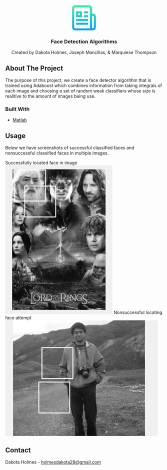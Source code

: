<br />
<p align="center">
  <a href="https://github.com/othneildrew/Best-README-Template">
    <img src="images/logo.png" alt="Logo" width="80" height="80">
  </a>

  <h3 align="center">Face Detection Algorithms</h3>

  <p align="center">
     Created by Dakota Holmes, Joseph Mancillas, & Marquiese Thompson
  </p>
</p>


<!-- ABOUT THE PROJECT -->
## About The Project

<p align="left">
The purpose of this project, we create a face detector algorithm that is trained using Adaboost which combines information from taking integrals of each image and choosing a set of random weak classifiers whose size is realitive to the amount of images being use.  
 
  </p>
 
 

### Built With

* [Matlab](https://www.mathworks.com/?s_tid=mlh_gn_logo)


## Usage
<p>
 Below we have screenshots of successful classified faces and nonsuccessful classified faces in multiple images. 
  </p>
  Successfully located face in image
 <img src="images/SuccessFace.png" alt="Logo">
  Nonsuccessful locating face attempt
 <img src="images/NonSuccessFace.png" alt="Logo">
 <br />
 
<!-- CONTACT -->
## Contact

Dakota Holmes - holmesdakota28@gmail.com




<!-- MARKDOWN LINKS & IMAGES -->
<!-- https://www.markdownguide.org/basic-syntax/#reference-style-links -->
[contributors-shield]: https://img.shields.io/github/contributors/othneildrew/Best-README-Template.svg?style=for-the-badge
[contributors-url]: https://github.com/othneildrew/Best-README-Template/graphs/contributors
[forks-shield]: https://img.shields.io/github/forks/othneildrew/Best-README-Template.svg?style=for-the-badge
[forks-url]: https://github.com/othneildrew/Best-README-Template/network/members
[stars-shield]: https://img.shields.io/github/stars/othneildrew/Best-README-Template.svg?style=for-the-badge
[stars-url]: https://github.com/othneildrew/Best-README-Template/stargazers
[issues-shield]: https://img.shields.io/github/issues/othneildrew/Best-README-Template.svg?style=for-the-badge
[issues-url]: https://github.com/othneildrew/Best-README-Template/issues
[license-shield]: https://img.shields.io/github/license/othneildrew/Best-README-Template.svg?style=for-the-badge
[license-url]: https://github.com/othneildrew/Best-README-Template/blob/master/LICENSE.txt
[linkedin-shield]: https://img.shields.io/badge/-LinkedIn-black.svg?style=for-the-badge&logo=linkedin&colorB=555
[linkedin-url]: https://linkedin.com/in/othneildrew
[product-screenshot]: images/screenshot.png
